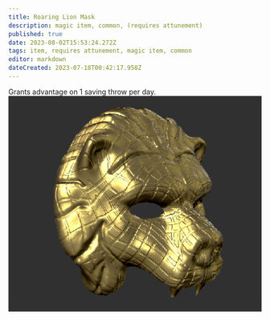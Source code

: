 ```yaml
---
title: Roaring Lion Mask
description: magic item, common, (requires attunement)
published: true
date: 2023-08-02T15:53:24.272Z
tags: item, requires attunement, magic item, common
editor: markdown
dateCreated: 2023-07-18T00:42:17.958Z
---
```


Grants advantage on 1 saving throw per day.![lion_mask.png](/items/lion_mask.png)